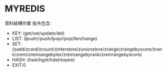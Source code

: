 # MYREDIS
資料結構作業
指令包含:
* KEY: (get/set/update/del)
* LIST: (lpush/rpush/lpop/rpop/llen/lrange)
* SET: (zadd/zcard/zcount/zinterstore/zunionstore/zrange/zrangebyscore/zrank/zrem/zremrangebylex/zremrangebyrank/zremrangebyscore)
* HASH: (hset/hget/hdel/expire)
* EXIT:0
